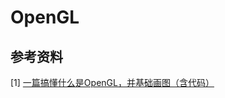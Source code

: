 # OpenGL





## 参考资料

[1] [一篇搞懂什么是OpenGL，并基础画图（含代码）](https://blog.csdn.net/CodeWorld1999/article/details/134700705)